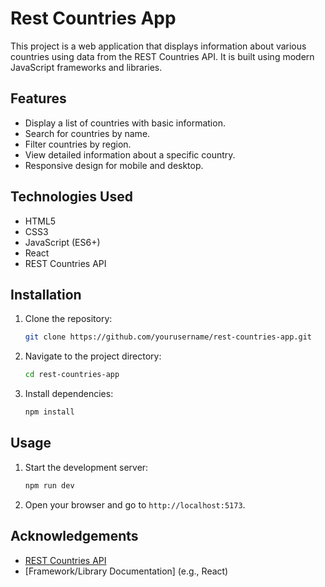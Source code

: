 # Rest Countries App

This project is a web application that displays information about various countries using data from the REST Countries API. It is built using modern JavaScript frameworks and libraries.

## Features

- Display a list of countries with basic information.
- Search for countries by name.
- Filter countries by region.
- View detailed information about a specific country.
- Responsive design for mobile and desktop.


## Technologies Used

- HTML5
- CSS3
- JavaScript (ES6+)
- React
- REST Countries API

## Installation

1. Clone the repository:
    ```bash
    git clone https://github.com/yourusername/rest-countries-app.git
    ```
2. Navigate to the project directory:
    ```bash
    cd rest-countries-app
    ```
3. Install dependencies:
    ```bash
    npm install
    ```

## Usage

1. Start the development server:
    ```bash
    npm run dev
    ```
2. Open your browser and go to `http://localhost:5173`.


## Acknowledgements

- [REST Countries API](https://restcountries.com/)
- [Framework/Library Documentation] (e.g., React)
